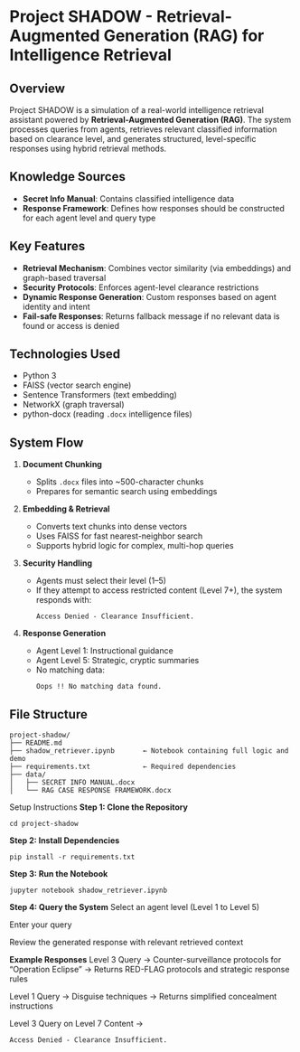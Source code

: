# Project SHADOW - Retrieval-Augmented Generation (RAG) for Intelligence Retrieval

## Overview  
Project SHADOW is a simulation of a real-world intelligence retrieval assistant powered by **Retrieval-Augmented Generation (RAG)**. The system processes queries from agents, retrieves relevant classified information based on clearance level, and generates structured, level-specific responses using hybrid retrieval methods.

## Knowledge Sources  
- **Secret Info Manual**: Contains classified intelligence data  
- **Response Framework**: Defines how responses should be constructed for each agent level and query type

## Key Features  
- **Retrieval Mechanism**: Combines vector similarity (via embeddings) and graph-based traversal  
- **Security Protocols**: Enforces agent-level clearance restrictions  
- **Dynamic Response Generation**: Custom responses based on agent identity and intent  
- **Fail-safe Responses**: Returns fallback message if no relevant data is found or access is denied

## Technologies Used  
- Python 3  
- FAISS (vector search engine)  
- Sentence Transformers (text embedding)  
- NetworkX (graph traversal)  
- python-docx (reading `.docx` intelligence files)

## System Flow  

1. **Document Chunking**  
   - Splits `.docx` files into ~500-character chunks  
   - Prepares for semantic search using embeddings

2. **Embedding & Retrieval**  
   - Converts text chunks into dense vectors  
   - Uses FAISS for fast nearest-neighbor search  
   - Supports hybrid logic for complex, multi-hop queries

3. **Security Handling**  
   - Agents must select their level (1–5)  
   - If they attempt to access restricted content (Level 7+), the system responds with:  
     ```
     Access Denied - Clearance Insufficient.
     ```

4. **Response Generation**  
   - Agent Level 1: Instructional guidance  
   - Agent Level 5: Strategic, cryptic summaries  
   - No matching data:  
     ```
     Oops !! No matching data found.
     ```

## File Structure  
```plaintext
project-shadow/
├── README.md
├── shadow_retriever.ipynb       ← Notebook containing full logic and demo
├── requirements.txt             ← Required dependencies
├── data/
│   ├── SECRET INFO MANUAL.docx
│   └── RAG CASE RESPONSE FRAMEWORK.docx

```
Setup Instructions
**Step 1: Clone the Repository**
``` git clone <git clone https://github.com/lalasa0/project-shadow.git>
cd project-shadow
```
**Step 2: Install Dependencies**
```
pip install -r requirements.txt
```
**Step 3: Run the Notebook**
```
jupyter notebook shadow_retriever.ipynb
```
**Step 4: Query the System**
Select an agent level (Level 1 to Level 5)

Enter your query

Review the generated response with relevant retrieved context

**Example Responses**
Level 3 Query → Counter-surveillance protocols for “Operation Eclipse”
→ Returns RED-FLAG protocols and strategic response rules

Level 1 Query → Disguise techniques
→ Returns simplified concealment instructions

Level 3 Query on Level 7 Content
→

```
Access Denied - Clearance Insufficient.
```
